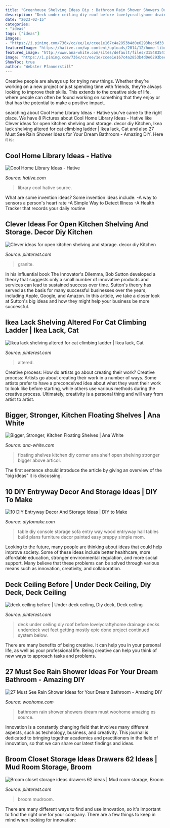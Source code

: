 ```yaml
---
title: "Greenhouse Shelving Ideas Diy : Bathroom Rain Shower Showers Dream Must Woohome Amazing Es Source"
description: "Deck under ceiling diy roof before lovelycraftyhome drainage decks underdeck wet feet getting mostly epic done project continued system below"
date: "2023-02-15"
categories:
- "ideas"
tags: ["ideas"]
images:
- "https://i.pinimg.com/736x/cc/ee/1e/ccee1e167c4a2853b4d0e6293bec6d33.jpg"
featuredImage: "https://hative.com/wp-content/uploads/2014/12/home-library-ideas/13-cool-home-library-ideas.jpg"
featured_image: "http://www.ana-white.com/sites/default/files/3154835412_1380932018.jpg"
image: "https://i.pinimg.com/736x/cc/ee/1e/ccee1e167c4a2853b4d0e6293bec6d33.jpg"
ShowToc: true
author: "Webster Pfannerstill"
---
```



Creative people are always up for trying new things. Whether they’re working on a new project or just spending time with friends, they’re always looking to improve their skills. This extends to the creative side of life, where people can often be found working on something that they enjoy or that has the potential to make a positive impact.

	

		
searching about Cool Home Library Ideas - Hative you've came to the right place. We have 8 Pictures about Cool Home Library Ideas - Hative like Clever ideas for open kitchen shelving and storage. decor diy Kitchen, Ikea lack shelving altered for cat climbing ladder | Ikea lack, Cat and also 27 Must See Rain Shower Ideas for Your Dream Bathroom - Amazing DIY. Here it is:
		
    
## Cool Home Library Ideas - Hative

<img loading=lazy src="https://hative.com/wp-content/uploads/2014/12/home-library-ideas/13-cool-home-library-ideas.jpg" onerror="this.onerror=null;this.src='https://tse3.mm.bing.net/th?id=OIP.S91XmXxfTPIROis75y0LSwHaJQ&amp;pid=15.1';" alt="Cool Home Library Ideas - Hative">

_Source: hative.com_

>library cool hative source. 

	

What are some invention ideas?
Some invention ideas include:
-A way to sensors a person's heart rate 
-A Simple Way to Detect Illness 
-A Health Tracker that records your daily routine

    
## Clever Ideas For Open Kitchen Shelving And Storage. Decor Diy Kitchen

<img loading=lazy src="https://i.pinimg.com/736x/fd/a7/e9/fda7e9ec5615d8c76010e6b2bea3b4f7--granite-counters-kitchen-counters.jpg" onerror="this.onerror=null;this.src='https://tse2.mm.bing.net/th?id=OIP.Tl_6RwDcE0Uyant0LH5ytQHaLM&amp;pid=15.1';" alt="Clever ideas for open kitchen shelving and storage. decor diy Kitchen">

_Source: pinterest.com_

>granite. 

	

In his influential book The Innovator's Dilemma, Bob Sutton developed a theory that suggests only a small number of innovative products and services can lead to sustained success over time. Sutton's theory has served as the basis for many successful businesses over the years, including Apple, Google, and Amazon. In this article, we take a closer look at Sutton's big ideas and how they might help your business be more successful.

    
## Ikea Lack Shelving Altered For Cat Climbing Ladder | Ikea Lack, Cat

<img loading=lazy src="https://i.pinimg.com/736x/ad/69/df/ad69df989eba5821b77c3392952e0992--shelving-cat-shelves.jpg" onerror="this.onerror=null;this.src='https://tse2.mm.bing.net/th?id=OIP.68vEy_RDqHrZ6a3VrfHtEQHaNK&amp;pid=15.1';" alt="Ikea lack shelving altered for cat climbing ladder | Ikea lack, Cat">

_Source: pinterest.com_

>altered. 

	

Creative process: How do artists go about creating their work?
Creative process: Artists go about creating their work in a number of ways. Some artists prefer to have a preconceived idea about what they want their work to look like before starting, while others use various methods during the creative process. Ultimately, creativity is a personal thing and will vary from artist to artist.

    
## Bigger, Stronger, Kitchen Floating Shelves | Ana White

<img loading=lazy src="http://www.ana-white.com/sites/default/files/3154835412_1380932018.jpg" onerror="this.onerror=null;this.src='https://tse3.mm.bing.net/th?id=OIP.0Mu8QvO8jgrcqOoq0D_zaAAAAA&amp;pid=15.1';" alt="Bigger, Stronger, Kitchen Floating Shelves | Ana White">

_Source: ana-white.com_

>floating shelves kitchen diy corner ana shelf open shelving stronger bigger above articol. 

	

The first sentence should introduce the article by giving an overview of the "big ideas" it is discussing.

    
## 10 DIY Entryway Decor And Storage Ideas | DIY To Make

<img loading=lazy src="http://www.diytomake.com/wp-content/uploads/2015/08/entry-way-table-with-storage-idea.jpg" onerror="this.onerror=null;this.src='https://tse1.mm.bing.net/th?id=OIP.QmuSKsi33z_HveJdi9dDuAHaLD&amp;pid=15.1';" alt="10 DIY Entryway Decor And Storage Ideas | DIY to Make">

_Source: diytomake.com_

>table diy console storage sofa entry way wood entryway hall tables build plans furniture decor painted easy preppy simple mom. 

	

Looking to the future, many people are thinking about ideas that could help improve society. Some of these ideas include better healthcare, more affordable education, stronger environmental regulation, and more social support. Many believe that these problems can be solved through various means such as innovation, creativity, and collaboration.

    
## Deck Ceiling Before | Under Deck Ceiling, Diy Deck, Deck Ceiling

<img loading=lazy src="https://i.pinimg.com/736x/cc/ee/1e/ccee1e167c4a2853b4d0e6293bec6d33.jpg" onerror="this.onerror=null;this.src='https://tse4.mm.bing.net/th?id=OIP.rdfU73p-aHPiTq_tX9AvMAHaJ3&amp;pid=15.1';" alt="deck ceiling before | Under deck ceiling, Diy deck, Deck ceiling">

_Source: pinterest.com_

>deck under ceiling diy roof before lovelycraftyhome drainage decks underdeck wet feet getting mostly epic done project continued system below. 

	

There are many benefits of being creative. It can help you in your personal life, as well as your professional life. Being creative can help you think of new ways to approach tasks and problems.

    
## 27 Must See Rain Shower Ideas For Your Dream Bathroom - Amazing DIY

<img loading=lazy src="http://www.woohome.com/wp-content/uploads/2015/03/Rain-Showers-Bathroom-ideas-woohome-23.jpg" onerror="this.onerror=null;this.src='https://tse3.mm.bing.net/th?id=OIP.RDn-Tgu5nHGiDmq45XfL8QHaLH&amp;pid=15.1';" alt="27 Must See Rain Shower Ideas for Your Dream Bathroom - Amazing DIY">

_Source: woohome.com_

>bathroom rain shower showers dream must woohome amazing es source. 

	

Innovation is a constantly changing field that involves many different aspects, such as technology, business, and creativity. This journal is dedicated to bringing together academics and practitioners in the field of innovation, so that we can share our latest findings and ideas.

    
## Broom Closet Storage Ideas Drawers 62 Ideas | Mud Room Storage, Broom

<img loading=lazy src="https://i.pinimg.com/736x/dc/61/e4/dc61e4f98a5883e9c8829c71ef1779e3.jpg" onerror="this.onerror=null;this.src='https://tse3.mm.bing.net/th?id=OIP.hN3mG7I7YyoC-OrPKcUr1gAAAA&amp;pid=15.1';" alt="Broom closet storage ideas drawers 62 ideas | Mud room storage, Broom">

_Source: pinterest.com_

>broom mudroom. 

	

There are many different ways to find and use innovation, so it's important to find the right one for your company. There are a few things to keep in mind when looking for innovation: 

